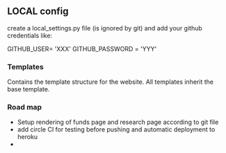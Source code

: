 ## LOCAL config

create a local_settings.py file (is ignored by git) and add your github credentials like:

GITHUB_USER= 'XXX'
GITHUB_PASSWORD = 'YYY'





### Templates

Contains the template structure for the website. All templates inherit the base template.

### Road map
- Setup rendering of funds page and research page according to git file
- add circle CI for testing before pushing and automatic deployment to heroku
-
